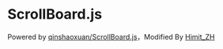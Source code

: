 # ScrollBoard.js

Powered by [qinshaoxuan/ScrollBoard.js](https://github.com/qinshaoxuan/ScrollBoard.js)，Modified By  [Himit_ZH](https://github.com/HimitZH)
